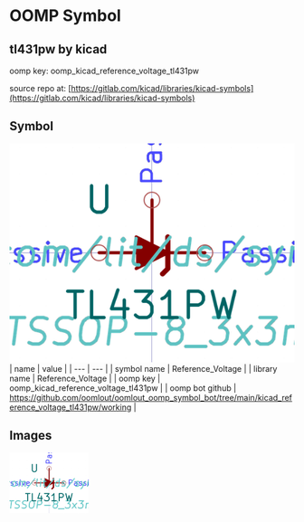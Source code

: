 # OOMP Symbol  
## tl431pw  by kicad  
  
oomp key: oomp_kicad_reference_voltage_tl431pw  
  
source repo at: [https://gitlab.com/kicad/libraries/kicad-symbols](https://gitlab.com/kicad/libraries/kicad-symbols)  
## Symbol  
  
[![working.png](working_600.png)](working.png)  
| name | value | 
| --- | --- | 
| symbol name | Reference_Voltage | 
| library name | Reference_Voltage | 
| oomp key | oomp_kicad_reference_voltage_tl431pw | 
| oomp bot github | https://github.com/oomlout/oomlout_oomp_symbol_bot/tree/main/kicad_reference_voltage_tl431pw/working | 
## Images  
  
[![working.png](working_140.png)](working.png)  
